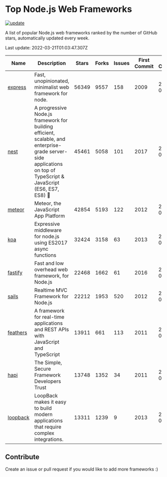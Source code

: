# Top Node.js Web Frameworks

[![update](https://github.com/sunnysid3up/nodejs-web-frameworks/actions/workflows/update.yml/badge.svg)](https://github.com/sunnysid3up/nodejs-web-frameworks/actions/workflows/update.yml)

A list of popular Node.js web frameworks ranked by the number of GitHub stars, automatically updated every week.

Last update: 2022-03-21T01:03:47.307Z

| Name          | Description          | Stars                     | Forks          | Issues               | First Commit        | Last Commit         | Language          |
|---------------|----------------------|---------------------------|----------------|----------------------|---------------------|---------------------|-------------------|
| [express](https://github.com/expressjs/express) | Fast, unopinionated, minimalist web framework for node. | 56349 | 9557 | 158 | 2009 | 2022-03-20 | JS |
| [nest](https://github.com/nestjs/nest) | A progressive Node.js framework for building efficient, scalable, and enterprise-grade server-side applications on top of TypeScript & JavaScript (ES6, ES7, ES8) 🚀 | 45461 | 5058 | 101 | 2017 | 2022-03-20 | TS |
| [meteor](https://github.com/meteor/meteor) | Meteor, the JavaScript App Platform | 42854 | 5193 | 122 | 2012 | 2022-03-21 | JS |
| [koa](https://github.com/koajs/koa) | Expressive middleware for node.js using ES2017 async functions | 32424 | 3158 | 63 | 2013 | 2022-03-20 | JS |
| [fastify](https://github.com/fastify/fastify) | Fast and low overhead web framework, for Node.js | 22468 | 1662 | 61 | 2016 | 2022-03-20 | JS |
| [sails](https://github.com/balderdashy/sails) | Realtime MVC Framework for Node.js | 22212 | 1953 | 520 | 2012 | 2022-03-21 | JS |
| [feathers](https://github.com/feathersjs/feathers) | A framework for real-time applications and REST APIs with JavaScript and TypeScript | 13911 | 661 | 113 | 2011 | 2022-03-20 | TS |
| [hapi](https://github.com/hapijs/hapi) | The Simple, Secure Framework Developers Trust | 13748 | 1352 | 34 | 2011 | 2022-03-19 | JS |
| [loopback](https://github.com/strongloop/loopback) | LoopBack makes it easy to build modern applications that require complex integrations. | 13311 | 1239 | 9 | 2013 | 2022-03-18 | JS |

## Contribute 

Create an issue or pull request if you would like to add more frameworks :)